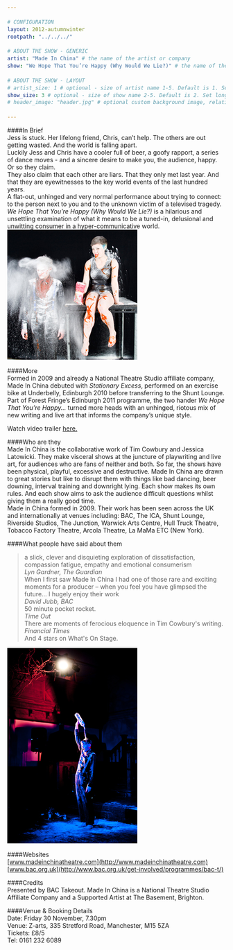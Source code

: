 ```yaml
---

# CONFIGURATION
layout: 2012-autumnwinter
rootpath: "../../../"

# ABOUT THE SHOW - GENERIC
artist: "Made In China" # the name of the artist or company
show: "We Hope That You’re Happy (Why Would We Lie?)" # the name of the show

# ABOUT THE SHOW - LAYOUT
# artist_size: 1 # optional - size of artist name 1-5. Default is 1. Set longer names to lower values
show_size: 3 # optional - size of show name 2-5. Default is 2. Set longer names to lower values
# header_image: "header.jpg" # optional custom background image, relative to current page

---
```


####In Brief    
Jess is stuck. Her lifelong friend, Chris, can’t help. The others are out getting wasted. And the world is falling apart.    
Luckily Jess and Chris have a cooler full of beer, a goofy rapport, a series of dance moves - and a sincere desire to make you, the audience, happy.            
Or so they claim.    
They also claim that each other are liars. That they only met last year. And that they are eyewitnesses to the key world events of the last hundred years.                
A flat-out, unhinged and very normal performance about trying to connect: to the person next to you and to the unknown victim of a televised tragedy.            
*We Hope That You’re Happy (Why Would We Lie?)* is a hilarious and unsettling examination of what it means to be a tuned-in, delusional and unwitting consumer in a hyper-communicative world.    
![We Hope That You're Happy](Made-In-China_0134.jpg)    

####More    
Formed in 2009 and already a National Theatre Studio affiliate company, Made In China debuted with *Stationary Excess*, performed on an exercise bike at Underbelly, Edinburgh 2010 before transferring to the Shunt Lounge.  Part of Forest Fringe’s Edinburgh 2011 programme, the two hander *We Hope That You’re Happy…* turned more heads with an unhinged, riotous mix of new writing and live art that informs the company’s unique style.   

Watch video trailer [here.](http://vimeo.com/30622699)    

####Who are they    
Made In China is the collaborative work of Tim Cowbury and Jessica Latowicki. They make visceral shows at the juncture of playwriting and live art, for audiences who are fans of neither and both. So far, the shows have been physical, playful, excessive and destructive. Made In China are drawn to great stories but like to disrupt them with things like bad dancing, beer downing, interval training and downright lying. Each show makes its own rules. And each show aims to ask the audience difficult questions whilst giving them a really good time.            
Made in China formed in 2009. Their work has been seen across the UK and internationally at venues including: BAC, The ICA, Shunt Lounge, Riverside Studios, The Junction, Warwick Arts Centre, Hull Truck Theatre, Tobacco Factory Theatre, Arcola Theatre, La MaMa ETC (New York).    

####What people have said about them    
>a slick, clever and disquieting exploration of dissatisfaction, compassion fatigue, empathy and emotional consumerism<br>*Lyn Gardner, The Guardian*            
>When I first saw Made In China I had one of those rare and exciting moments for a producer – when you feel you have glimpsed the future… I hugely enjoy their work<br>*David Jubb, BAC*            
>50 minute pocket rocket.<br>*Time Out*            
>There are moments of ferocious eloquence in Tim Cowbury's writing.<br>*Financial Times*            
>And 4 stars on What's On Stage.    

![We Hope That You're Happy](wehopethat.jpg)    

####Websites    
[www.madeinchinatheatre.com](http://www.madeinchinatheatre.com)    
[www.bac.org.uk](http://www.bac.org.uk/get-involved/programmes/bac-t/)
      
####Credits     
Presented by BAC Takeout.  Made In China is a National Theatre Studio Affiliate Company and a Supported Artist at The Basement, Brighton.    

####Venue & Booking Details    
Date: Friday 30 November, 7.30pm    
Venue:	Z-arts, 335 Stretford Road, Manchester, M15 5ZA    
Tickets: £8/5    
Tel: 0161 232 6089    
